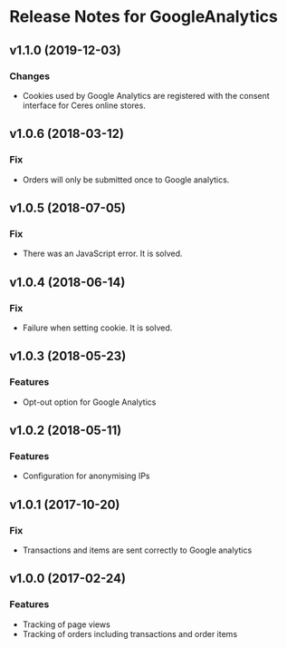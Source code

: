 # Release Notes for GoogleAnalytics

## v1.1.0 (2019-12-03)
### Changes
- Cookies used by Google Analytics are registered with the consent interface for Ceres online stores.

## v1.0.6 (2018-03-12)
### Fix
- Orders will only be submitted once to Google analytics.

## v1.0.5 (2018-07-05)
### Fix
- There was an JavaScript error. It is solved.

## v1.0.4 (2018-06-14)
### Fix
- Failure when setting cookie. It is solved.

## v1.0.3 (2018-05-23)
### Features
- Opt-out option for Google Analytics

## v1.0.2 (2018-05-11)
### Features
- Configuration for anonymising IPs

## v1.0.1 (2017-10-20)
### Fix
- Transactions and items are sent correctly to Google analytics

## v1.0.0 (2017-02-24)
### Features
- Tracking of page views
- Tracking of orders including transactions and order items
